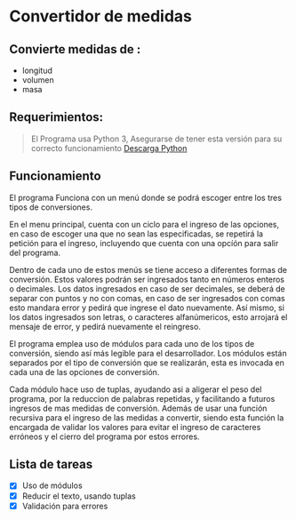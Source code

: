 # Convertidor de medidas
## Convierte medidas de : 
- longitud
- volumen
- masa

## Requerimientos:
> El Programa usa Python 3, Asegurarse de tener esta versión para su correcto funcionamiento
[Descarga Python](https://www.python.org/downloads/)
 
## Funcionamiento
El programa Funciona con un menú donde se podrá escoger entre los tres tipos de conversiones.

En el menu principal, cuenta con un ciclo para el ingreso de las opciones, en caso de escoger una que no sean las especificadas, se repetirá la petición para el ingreso, incluyendo que cuenta con una opcíón para salir del programa.

Dentro de cada uno de estos menús se tiene acceso a diferentes formas de conversión. Estos valores podrán ser ingresados tanto en números enteros o decimales. Los datos ingresados en caso de ser decimales, se deberá de separar con puntos y no con comas, en caso de ser ingresados con comas esto mandara error y pedirá que ingrese el dato nuevamente.
Así mismo, si los datos ingresados son letras, o caracteres alfanúmericos, esto arrojará el mensaje de error, y pedirá nuevamente el reingreso.

El programa emplea uso de módulos para cada uno de los tipos de conversión, siendo así más legible para el desarrollador.
Los módulos están separados por el tipo de conversión que se realizarán, esta es invocada en cada una de las opciones de conversión.

Cada módulo hace uso de tuplas, ayudando asi a aligerar el peso del programa, por la reduccion de palabras repetidas, y facilitando a futuros ingresos de mas medidas de conversión. Además de usar una función recursiva para el ingreso de las medidas a convertir, siendo esta función la encargada de validar los valores para evitar el ingreso de caracteres erróneos y el cierro del programa por estos errores.


## Lista de tareas
- [x] Uso de módulos
- [x] Reducir el texto, usando tuplas
- [x] Validación para errores
